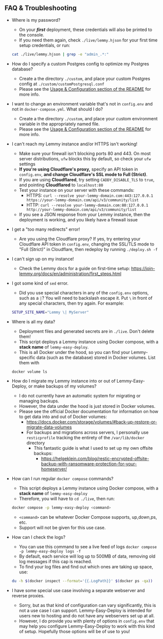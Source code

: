FAQ & Troubleshooting
---

- Where is my password?
	- On your ***first*** deployment, these credentials will also be printed to the console.
	- If you need them again, check `./live/lemmy.hjson` for your first time setup credentials, or run:

	```bash
	cat ./live/lemmy.hjson | grep -e "admin_.*:"
	```

- How do I specify a custom Postgres config to optimize my Postgres database?
	- Create a the directory `./custom`, and place your custom Postgres config at `./custom/customPostgresql.conf`
	- Please see the [Usage & Configuration section of the README](https://github.com/ubergeek77/Lemmy-Easy-Deploy/edit/main/README.md#usage--configuration) for more info.

- I want to change an environment variable that's not in `config.env` and not in `docker-compose.yml`. What should I do?
	- Create a the directory `./custom`, and place your custom environment variable in the appropriately named file.
	 - Please see the [Usage & Configuration section of the README](https://github.com/ubergeek77/Lemmy-Easy-Deploy/edit/main/README.md#usage--configuration) for more info.

- I can't reach my Lemmy instance and/or HTTPS isn't working!
	- Make sure your firewall isn't blocking ports 80 and 443. On most server distributions, `ufw` blocks this by default, so check your `ufw` settings
	- **If you're using Cloudflare's proxy,** specify an API token in `config.env`, **and change Cloudflare's SSL mode to Full (Strict)**.
	- If you are using **Cloudflared**, try setting `CADDY_DISABLE_TLS` to `true`, and pointing **Cloudflared** to `localhost:80`
	- Test your instance on your server with these commands:
		- HTTPS: `curl --resolve your-lemmy-domain.com:443:127.0.0.1 https://your-lemmy-domain.com/api/v3/community/list`
		- HTTP: `curl --resolve your-lemmy-domain.com:80:127.0.0.1 http://your-lemmy-domain.com/api/v3/community/list`
	- If you see a JSON response from your Lemmy instance, then the deployment is working, and you likely have a firewall issue

- I get a "too many redirects" error!
	- Are you using the Cloudflare proxy? If yes, try entering your Cloudflare API token in `config.env`, changing the SSL/TLS mode to "Full (Strict)" in Cloudflare, then redeploy by running `./deploy.sh -f`

- I can't sign up on my instance!
	- Check the Lemmy docs for a guide on first-time setup: https://join-lemmy.org/docs/en/administration/first_steps.html

- I got some kind of `sed` error.
	- Did you use special characters in any of the `config.env` options, such as a `|`? You will need to backslash escape it. Put `\` in front of any special characters, then try again. For example:
	```bash
	SETUP_SITE_NAME="Lemmy \| MyServer"
	```

- Where is all my data?
	- Deployment files and generated secrets are in `./live`. Don't delete them!
	- This script deploys a Lemmy instance using Docker compose, with a **stack name** of `lemmy-easy-deploy`.
	- This is all Docker under the hood, so you can find your Lemmy-specific data (such as the database) stored in Docker volumes. List them with
	```bash
	docker volume ls
	```

- How do I migrate my Lemmy instance into or out of Lemmy-Easy-Deploy, or make backups of my volumes?
	- I do not currently have an automatic system for migrating or managing backups.
	- However, the data under the hood is just stored in Docker volumes.
	- Please see the official Docker documentation for information on how to get data into and out of Docker volumes:
		- https://docs.docker.com/storage/volumes/#back-up-restore-or-migrate-data-volumes
        - For backups and migrations across servers, I personally use `resticprofile` tracking the entirety of the `/var/lib/docker` directory
	        - This fantastic guide is what I used to set up my own offsite backups:
	        	- https://helgeklein.com/blog/restic-encrypted-offsite-backup-with-ransomware-protection-for-your-homeserver/ 

- How can I run regular `docker compose` commands?
  - This script deploys a Lemmy instance using Docker compose, with a **stack name** of `lemmy-easy-deploy`
  - Therefore, you will have to `cd ./live`, then run:
  ```bash
  docker compose -p lemmy-easy-deploy <command>
  ```
  - `<command>` can be whatever Docker Compose supports, up,down,ps, etc.
  - Support will not be given for this use case.

- How can I check the logs?
	- You can use this command to see a live feed of logs `docker compose -p lemmy-easy-deploy logs -f`
	- By default, each service will log up to 500MB of data, removing old log messages if this cap is reached.
	- To find your log files and find out which ones are taking up space, use:
	```bash
	du -h $(docker inspect --format='{{.LogPath}}' $(docker ps -qa))
	```

- I have some special use case involving a separate webserver and reverse proxies.
	- Sorry, but as that kind of configuration can vary significantly, this is not a use case I can support. Lemmy-Easy-Deploy is intended for users new to hosting and do not have any webservers set up at all.
	- However, I do provide you with plenty of options in `config.env` that may help you configure Lemmy-Easy-Deploy to work with this kind of setup. Hopefully those options will be of use to you!
